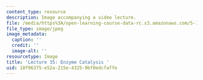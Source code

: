 ```yaml
---
content_type: resource
description: Image accompanying a video lecture.
file: /media/https%3A/open-learning-course-data-rc.s3.amazonaws.com/5-111-principles-of-chemical-science-fall-2008/18f96375e52a215e43259bf0edcfaffe_35.jpg
file_type: image/jpeg
image_metadata:
  caption: ''
  credit: ''
  image-alt: ''
resourcetype: Image
title: 'Lecture 35: Enzyme Catalysis '
uid: 18f96375-e52a-215e-4325-9bf0edcfaffe
---
```

